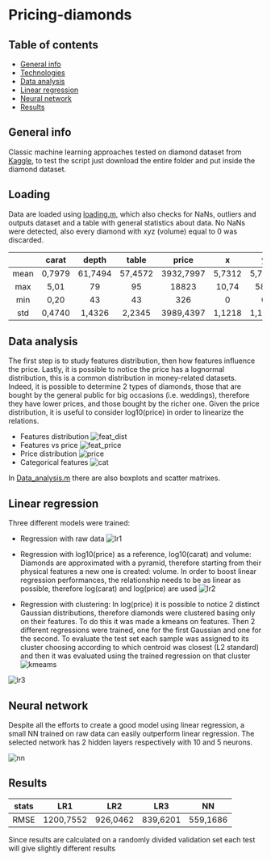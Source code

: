 # Pricing-diamonds

## Table of contents
* [General info](#general-info)
* [Technologies](#Loading)
* [Data analysis](#Data-analysis)
* [Linear regression](#linear-regression)
* [Neural network](#neural-network)
* [Results](#results)


## General info
Classic machine learning approaches tested on diamond dataset from [Kaggle](https://www.kaggle.com/shivam2503/diamonds/home), to test the script just download the entire folder and put inside the diamond dataset.
	
## Loading
Data are loaded using [loading.m](https://github.com/Ste29/Pricing-diamonds/blob/master/loading.m), which also checks for NaNs, outliers and outputs dataset and a table with general statistics about data. No NaNs were detected, also every diamond with xyz (volume) equal to 0 was discarded.

|             | carat       |     depth       |    table     |    price    |    x        |        y      |        z      |
| :----:      |    :----:   |     :----:      |  :----:      |    :----:   |   :----:    |    :----:     |   :----:      |
| mean        | 0,7979      |    61,7494      |  57,4572     | 3932,7997   |   5,7312    |    5,7345     |    3,5387     |
| max         | 5,01        |     79          |  95          |  18823      |  10,74      |    58,9       |   31,8        |
| min         | 0,20        |     43          |  43          |  326        |  0          |     0         |   0           |
| std         | 0,4740      |     1,4326      |  2,2345      |  3989,4397  |  1,1218     |     1,1421    |   0,7057      |



## Data analysis

The first step is to study features distribution, then how features influence the price. Lastly, it is possible to notice the price has a lognormal distribution, this is a common distribution in money-related datasets. Indeed, it is possible to determine 2 types of diamonds, those that are bought by the general public for big occasions (i.e. weddings), therefore they have lower prices, and those bought by the richer one. Given the price distribution, it is useful to consider log10(price) in order to linearize the relations.

- Features distribution
![feat_dist](https://github.com/Ste29/Pricing-diamonds/blob/master/img/features_distrib.png)
- Features vs price
![feat_price](https://github.com/Ste29/Pricing-diamonds/blob/master/img/Feat_vs_price.png)
- Price distribution
![price](https://github.com/Ste29/Pricing-diamonds/blob/master/img/price.png)
- Categorical features
![cat](https://github.com/Ste29/Pricing-diamonds/blob/master/img/categorical_feat.png)

In [Data_analysis.m](https://github.com/Ste29/Pricing-diamonds/blob/master/scripts/Data_analysis.m) there are also boxplots and scatter matrixes.

## Linear regression

Three different models were trained:
- Regression with raw data
![lr1](https://github.com/Ste29/Pricing-diamonds/blob/master/img/LR1.png)

- Regression with log10(price) as a reference, log10(carat) and volume: Diamonds are approximated with a pyramid, therefore starting from their physical features a new one is created: volume. In order to boost linear regression performances, the relationship needs to be as linear as possible, therefore log(carat) and log(price) are used
![lr2](https://github.com/Ste29/Pricing-diamonds/blob/master/img/LR2.png)

- Regression with clustering: In log(price) it is possible to notice 2 distinct Gaussian distributions, therefore diamonds were clustered basing only on their features. To do this it was made a kmeans on features. Then 2 different regressions were trained, one for the first Gaussian and one for the second. To evaluate the test set each sample was assigned to its cluster choosing according to which centroid was closest (L2 standard) and then it was evaluated using the trained regression on that cluster
![kmeams](https://github.com/Ste29/Pricing-diamonds/blob/master/img/cluster.jpg)

![lr3](https://github.com/Ste29/Pricing-diamonds/blob/master/img/LR3.png)


## Neural network

Despite all the efforts to create a good model using linear regression, a small NN trained on raw data can easily outperform linear regression. The selected network has 2 hidden layers respectively with 10 and 5 neurons.

![nn](https://github.com/Ste29/Pricing-diamonds/blob/master/img/NN.png)

## Results

| stats       | LR1         |     LR2         |    LR3       |    NN       |
| :----:      |    :----:   |     :----:      |  :----:      |    :----:   |   
| RMSE        | 1200,7552   |    926,0462     |  839,6201    | 559,1686    |  

Since results are calculated on a randomly divided validation set each test will give slightly different results



